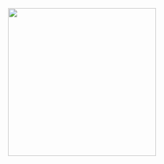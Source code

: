 <div id="header" align="center">
  <img src="https://media.giphy.com/media/Bzzb92NKwUOj0FjQOd/giphy.gif" width="300px"/>
  </div>
  
<!-- <h1 align="center">
  hey there
  <img src="https://media.giphy.com/media/iigp4VDyf5dCLRlGkm/giphy.gif" width="10px"/>
</h1> -->



